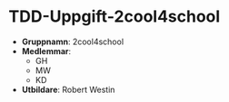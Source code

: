# TDD-Uppgift-2cool4school

- **Gruppnamn**: 2cool4school
- **Medlemmar**:
  - GH
  - MW
  - KD
- **Utbildare**: Robert Westin
